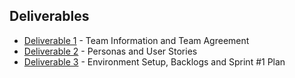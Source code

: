 ## Deliverables
- [Deliverable 1](./d1.pdf) - Team Information and Team Agreement
- [Deliverable 2](./d2.pdf) - Personas and User Stories
- [Deliverable 3](./d3.pdf) - Environment Setup, Backlogs and Sprint #1 Plan
